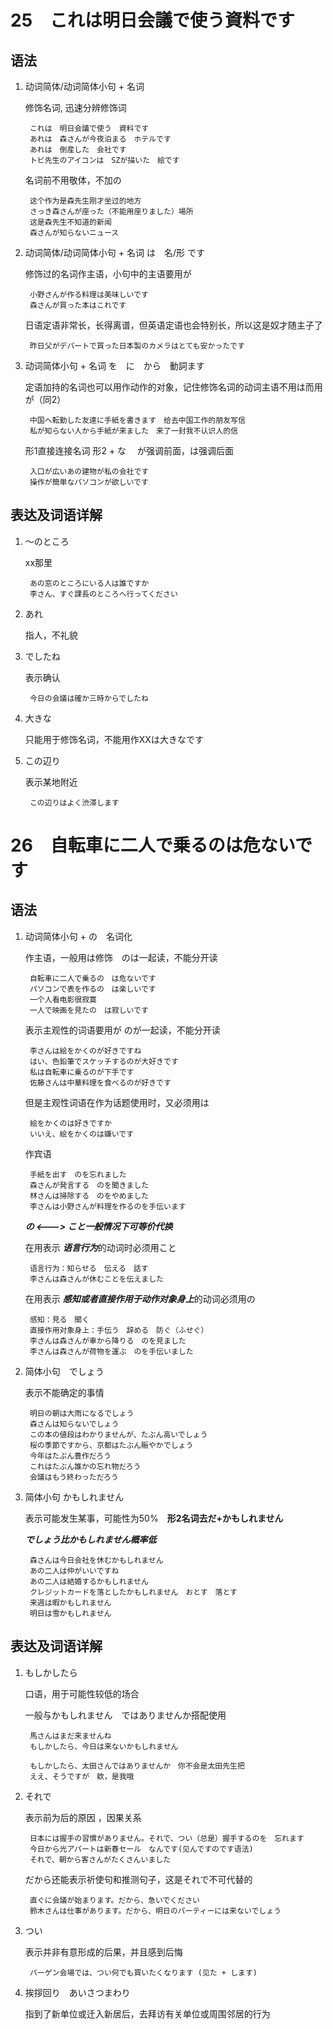 # 25　これは明日会議で使う資料です
## 语法
1. 动词简体/动词简体小句 + 名词

    修饰名词, 迅速分辨修饰词

        これは　明日会議で使う　資料です
        あれは　森さんが今夜泊まる　ホテルです
        あれは　倒産した　会社です
        トビ先生のアイコンは　SZが描いた　絵です
    名词前不用敬体，不加の

        这个作为是森先生刚才坐过的地方
        さっき森さんが座った（不能用座りました）場所
        这是森先生不知道的新闻
        森さんが知らないニュース
2. 动词简体/动词简体小句 + 名词 は　名/形 です

    修饰过的名词作主语，小句中的主语要用が

        小野さんが作る料理は美味しいです
        森さんが買った本はこれです
    日语定语非常长，长得离谱，但英语定语也会特别长，所以这是奴才随主子了

        昨日父がデパートで買った日本製のカメラはとても安かったです
3. 动词简体小句 + 名词 を　に　から　動詞ます

    定语加持的名词也可以用作动作的对象，记住修饰名词的动词主语不用は而用が（同2）

        中国へ転勤した友達に手紙を書きます　给去中国工作的朋友写信
        私が知らない人から手紙が来ました　来了一封我不认识人的信
    形1直接连接名词 形2 + な 　が强调前面，は强调后面

        入口が広いあの建物が私の会社です
        操作が簡単なパソコンが欲しいです
## 表达及词语详解
1. ～のところ

    xx那里

        あの窓のところにいる人は誰ですか
        李さん、すぐ課長のところへ行ってください
2. あれ

    指人，不礼貌
3. でしたね

    表示确认

        今日の会議は確か三時からでしたね
4. 大きな

    只能用于修饰名词，不能用作XXは大きなです
5. この辺り

    表示某地附近

        この辺りはよく渋滞します
# 26　自転車に二人で乗るのは危ないです
## 语法
1. 动词简体小句 + の　名词化

    作主语，一般用は修饰　のは一起读，不能分开读

        自転車に二人で乗るの　は危ないです
        パソコンで表を作るの　は楽しいです
        一个人看电影很寂寞
        一人で映画を見たの　は寂しいです
    表示主观性的词语要用が のが一起读，不能分开读

        李さんは絵をかくのが好きですね
        はい、色鉛筆でスケッチするのが大好きです
        私は自転車に乗るのが下手です　
        佐藤さんは中華料理を食べるのが好きです
    但是主观性词语在作为话题使用时，又必须用は

        絵をかくのは好きですか
        いいえ、絵をかくのは嫌いです
    作宾语

        手紙を出す　のを忘れました
        森さんが発言する　のを聞きました
        林さんは掃除する　のをやめました
        李さんは小野さんが料理を作るのを手伝います
    ***の <---> こと一般情况下可等价代换***
    
    在用表示 ***语言行为***的动词时必须用こと

        语言行为：知らせる　伝える　話す
        李さんは森さんが休むことを伝えました
    在用表示 ***感知或者直接作用于动作对象身上***的动词必须用の

        感知：見る　聞く
        直接作用对象身上：手伝う　辞める　防ぐ（ふせぐ）
        李さんは森さんが車から降りる　のを見ました
        李さんは森さんが荷物を運ぶ　のを手伝いました
2. 简体小句　でしょう

    表示不能确定的事情

        明日の朝は大雨になるでしょう
        森さんは知らないでしょう
        この本の値段はわかりませんが、たぶん高いでしょう
        桜の季節ですから、京都はたぶん賑やかでしょう
        今年はたぶん豊作だろう
        これはたぶん誰かの忘れ物だろう
        会議はもう終わっただろう
3. 简体小句 かもしれません

    表示可能发生某事，可能性为50%　**形2名词去だ+かもしれません**

    ***でしょう比かもしれません概率低***

        森さんは今日会社を休むかもしれません
        あの二人は仲がいいですね
        あの二人は結婚するかもしれません
        クレジットカードを落としたかもしれません　おとす　落とす
        来週は暇かもしれません
        明日は雪かもしれません
## 表达及词语详解
1. もしかしたら

    口语，用于可能性较低的场合

    一般与かもしれません　ではありませんか搭配使用

        馬さんはまだ来ませんね
        もしかしたら、今日は来ないかもしれません

        もしかしたら、太田さんではありませんか　你不会是太田先生把
        ええ、そうですが　欸，是我哦
2. それで

    表示前为后的原因 ，因果关系

        日本には握手の習慣がありません。それで、つい（总是）握手するのを　忘れます
        今日から光アパートは新春セール　なんです(见んですのです语法)
        それで、朝から客さんがたくさんいました
    だから还能表示祈使句和推测句子，这是それで不可代替的

        直ぐに会議が始まります。だから、急いでください
        鈴木さんは仕事があります。だから、明日のパーティーには来ないでしょう
3. つい

    表示并非有意形成的后果，并且感到后悔

        バーゲン会場では、つい何でも買いたくなります (见た + します)
4. 挨拶回り　あいさつまわり

    指到了新单位或迁入新居后，去拜访有关单位或周围邻居的行为